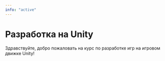 ```yaml
---
info: "active"
---
```


# Разработка на Unity

Здравствуйте, добро пожаловать на курс по разработке игр на игровом движке Unity!
